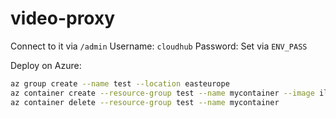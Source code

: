 # video-proxy

Connect to it via `/admin` 
Username: `cloudhub`
Password: Set via `ENV_PASS`

Deploy on Azure: 
```bash
az group create --name test --location easteurope
az container create --resource-group test --name mycontainer --image illuspas/node-media-server --dns-name-label test-video-stream --ports 1935 8000
az container delete --resource-group test --name mycontainer
```
